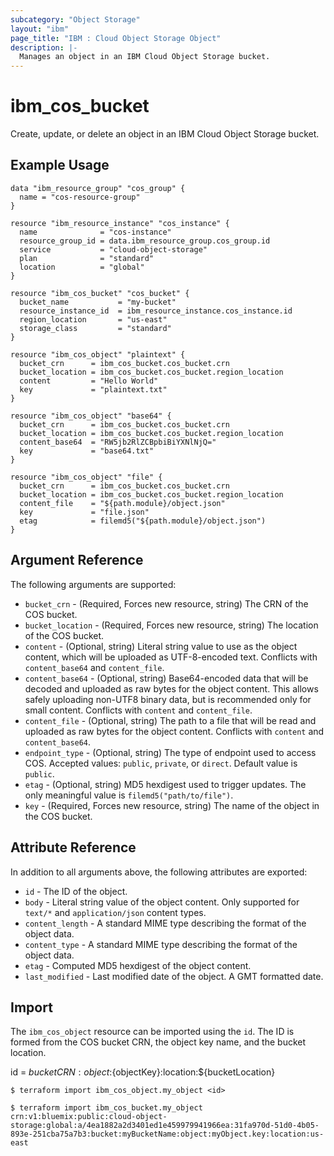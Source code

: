 ```yaml
---
subcategory: "Object Storage"
layout: "ibm"
page_title: "IBM : Cloud Object Storage Object"
description: |-
  Manages an object in an IBM Cloud Object Storage bucket.
---
```


# ibm\_cos_bucket

Create, update, or delete an object in an IBM Cloud Object Storage bucket.

## Example Usage

```hcl
data "ibm_resource_group" "cos_group" {
  name = "cos-resource-group"
}

resource "ibm_resource_instance" "cos_instance" {
  name              = "cos-instance"
  resource_group_id = data.ibm_resource_group.cos_group.id
  service           = "cloud-object-storage"
  plan              = "standard"
  location          = "global"
}

resource "ibm_cos_bucket" "cos_bucket" {
  bucket_name           = "my-bucket"
  resource_instance_id  = ibm_resource_instance.cos_instance.id
  region_location       = "us-east"
  storage_class         = "standard"
}

resource "ibm_cos_object" "plaintext" {
  bucket_crn      = ibm_cos_bucket.cos_bucket.crn
  bucket_location = ibm_cos_bucket.cos_bucket.region_location
  content         = "Hello World"
  key             = "plaintext.txt"
}

resource "ibm_cos_object" "base64" {
  bucket_crn      = ibm_cos_bucket.cos_bucket.crn
  bucket_location = ibm_cos_bucket.cos_bucket.region_location
  content_base64  = "RW5jb2RlZCBpbiBiYXNlNjQ="
  key             = "base64.txt"
}

resource "ibm_cos_object" "file" {
  bucket_crn      = ibm_cos_bucket.cos_bucket.crn
  bucket_location = ibm_cos_bucket.cos_bucket.region_location
  content_file    = "${path.module}/object.json"
  key             = "file.json"
  etag            = filemd5("${path.module}/object.json")
}
```

## Argument Reference

The following arguments are supported:

* `bucket_crn` - (Required, Forces new resource, string) The CRN of the COS bucket.
* `bucket_location` - (Required, Forces new resource, string) The location of the COS bucket.
* `content` - (Optional, string) Literal string value to use as the object content, which will be uploaded as UTF-8-encoded text. Conflicts with `content_base64` and `content_file`.
* `content_base64` - (Optional, string) Base64-encoded data that will be decoded and uploaded as raw bytes for the object content. This allows safely uploading non-UTF8 binary data, but is recommended only for small content. Conflicts with `content` and `content_file`.
* `content_file` - (Optional, string) The path to a file that will be read and uploaded as raw bytes for the object content. Conflicts with `content` and `content_base64`.
* `endpoint_type` - (Optional, string) The type of endpoint used to access COS. Accepted values: `public`, `private`, or `direct`. Default value is `public`.
* `etag` - (Optional, string) MD5 hexdigest used to trigger updates. The only meaningful value is `filemd5("path/to/file")`.
* `key` - (Required, Forces new resource, string) The name of the object in the COS bucket.

## Attribute Reference

In addition to all arguments above, the following attributes are exported:

* `id` - The ID of the object.
* `body` - Literal string value of the object content. Only supported for `text/*` and `application/json` content types.
* `content_length` - A standard MIME type describing the format of the object data.
* `content_type` - A standard MIME type describing the format of the object data.
* `etag` - Computed MD5 hexdigest of the object content.
* `last_modified` - Last modified date of the object. A GMT formatted date.

## Import

The `ibm_cos_object` resource can be imported using the `id`. The ID is formed from the COS bucket CRN, the object key name, and the bucket location.

id = ${bucketCRN}:object:${objectKey}:location:${bucketLocation}

```
$ terraform import ibm_cos_object.my_object <id>

$ terraform import ibm_cos_bucket.my_object crn:v1:bluemix:public:cloud-object-storage:global:a/4ea1882a2d3401ed1e459979941966ea:31fa970d-51d0-4b05-893e-251cba75a7b3:bucket:myBucketName:object:myObject.key:location:us-east
```

